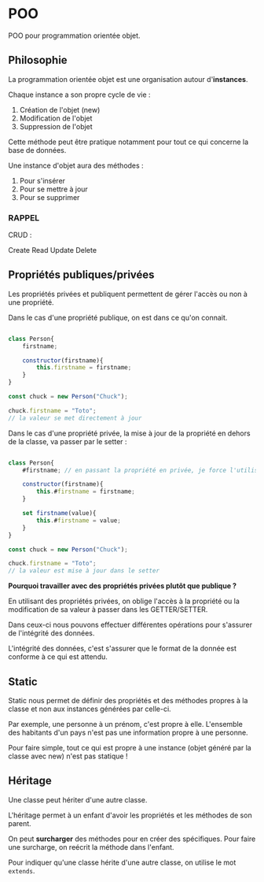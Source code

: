 # POO

POO pour programmation orientée objet.

## Philosophie

La programmation orientée objet est une organisation autour d'**instances**.

Chaque instance a son propre cycle de vie :

1. Création de l'objet (new)
2. Modification de l'objet
3. Suppression de l'objet

Cette méthode peut être pratique notamment pour tout ce qui concerne la base de données.

Une instance d'objet aura des méthodes :

1. Pour s'insérer
2. Pour se mettre à jour
3. Pour se supprimer

### RAPPEL

CRUD :

Create
Read
Update
Delete

## Propriétés publiques/privées

Les propriétés privées et publiquent permettent de gérer l'accès ou non à une propriété.

Dans le cas d'une propriété publique, on est dans ce qu'on connait.


```js

class Person{
    firstname;

    constructor(firstname){
        this.firstname = firstname;
    }
}

const chuck = new Person("Chuck");

chuck.firstname = "Toto";
// la valeur se met directement à jour
```

Dans le cas d'une propriété privée, la mise à jour de la propriété en dehors de la classe, va passer par le setter :

```js

class Person{
    #firstname; // en passant la propriété en privée, je force l'utilisation du SETTER

    constructor(firstname){
        this.#firstname = firstname;
    }

    set firstname(value){
        this.#firstname = value;
    }
}

const chuck = new Person("Chuck");

chuck.firstname = "Toto";
// la valeur est mise à jour dans le setter
```

**Pourquoi travailler avec des propriétés privées plutôt que publique ?**

En utilisant des propriétés privées, on oblige l'accès à la propriété ou la modification de sa valeur à passer dans les GETTER/SETTER.

Dans ceux-ci nous pouvons effectuer différentes opérations pour s'assurer de l'intégrité des données.

L'intégrité des données, c'est s'assurer que le format de la donnée est conforme à ce qui est attendu.


## Static

Static nous permet de définir des propriétés et des méthodes propres à la classe et non aux instances générées par celle-ci.

Par exemple, une personne à un prénom, c'est propre à elle.
L'ensemble des habitants d'un pays n'est pas une information propre à une personne.

Pour faire simple, tout ce qui est propre à une instance (objet généré par la classe avec new) n'est pas statique !

## Héritage

Une classe peut hériter d'une autre classe.

L'héritage permet à un enfant d'avoir les propriétés et les méthodes de son parent.

On peut **surcharger** des méthodes pour en créer des spécifiques. Pour faire une surcharge, on reécrit la méthode dans l'enfant.

Pour indiquer qu'une classe hérite d'une autre classe, on utilise le mot `extends`.